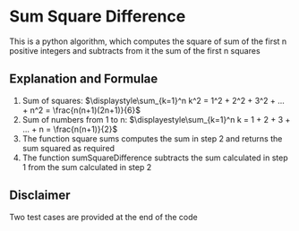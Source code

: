 # Sum Square Difference
This is a python algorithm, which computes the square of sum of the first n positive integers and subtracts from it the sum of the first n squares

## Explanation and Formulae 
1. Sum of squares: $\displaystyle\sum_{k=1}^n k^2 = 1^2 + 2^2 + 3^2 + ... + n^2 = \frac{n(n+1)(2n+1)}{6}$
2. Sum of numbers from 1 to n: $\displayestyle\sum_{k=1}^n k = 1 + 2 + 3 + ... + n = \frac{n(n+1)}{2}$
3. The function square sums computes the sum in step 2 and returns the sum squared as required
4. The function sumSquareDifference subtracts the sum calculated in step 1 from the sum calculated in step 2

## Disclaimer 
Two test cases are provided at the end of the code
